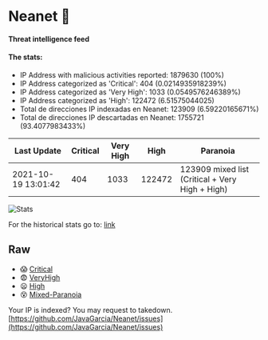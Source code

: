 # Neanet :hocho:
#### Threat intelligence feed
#### The stats:

- IP Address with malicious activities reported: 1879630 (100%)
- IP Address categorized as 'Critical':  404 (0.0214935918239%)
- IP Address categorized as 'Very High':  1033 (0.0549576246389%)
- IP Address categorized as 'High':  122472 (6.51575044025)
- Total de direcciones IP indexadas en Neanet:  123909 (6.59220165671%)
- Total de direcciones IP descartadas en Neanet:  1755721 (93.4077983433%)

| Last Update | Critical | Very High | High | Paranoia |
| --- | --- | --- | --- | --- |
| 2021-10-19 13:01:42 | 404 | 1033 | 122472 | 123909 mixed list (Critical + Very High + High)|

![Stats](https://docs.google.com/spreadsheets/d/e/2PACX-1vSnaNMIXVabIpDJjufMlzH7poXnshF3mgd8Is1g9ytUEzVsP5my4Trn8f-xkoLLQ38xpL3HtmUexLo6/pubchart?oid=501124687&format=image)

For the historical stats go to: [link](/stats.csv)
## Raw
- :scream: [Critical](https://raw.githubusercontent.com/JavaGarcia/Neanet/master/blacklists/neanet_critical.txt)
- :fearful: [VeryHigh](https://raw.githubusercontent.com/JavaGarcia/Neanet/master/blacklists/neanet_veryHigh.txtt)
- :frowning: [High](https://raw.githubusercontent.com/JavaGarcia/Neanet/master/blacklists/neanet_high.txt)
- :dizzy_face: [Mixed-Paranoia](https://raw.githubusercontent.com/JavaGarcia/Neanet/master/blacklists/neanet_all.txt)


Your IP is indexed? You may request to takedown. [https://github.com/JavaGarcia/Neanet/issues](https://github.com/JavaGarcia/Neanet/issues)





















































































































































































































































































































































































































































































































































































































































































































































































































































































































































































































































































































































































































































































































































































































































































































































































































































































































































































































































































































































































































































































































































































































































































































































































































































































































































































































































































































































































































































































































































































































































































































































































































































































































































































































































































































































































































































































































































































































































































































































































































































































































































































































































































































































































































































































































































































































































































































































































































































































































































































































































































































































































































































































































































































































































































































































































































































































































































































































































































































































































































































































































































































































































































































































































































































































































































































































































































































































































































































































































































































































































































































































































































































































































































































































































































































































































































































































































































































































































































































































































































































































































































































































































































































































































































































































































































































































































































































































































































































































































































































































































































































































































































































































































































































































































































































































































































































































































































































